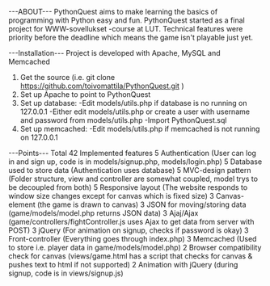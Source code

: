 ---ABOUT---
PythonQuest aims to make learning the basics of programming with Python easy and fun.
PythonQuest started as a final project for WWW-sovellukset -course at LUT.
Technical features were priority before the deadline which means the game isn't playable just yet.

---Installation---
Project is developed with Apache, MySQL and Memcached
1. Get the source (i.e. git clone https://github.com/toivomattila/PythonQuest.git )
2. Set up Apache to point to PythonQuest
3. Set up database:
	-Edit models/utils.php if database is no running on 127.0.0.1
	-Either edit models/utils.php or create a user with username and password from models/utils.php
	-Import PythonQuest.sql
4. Set up memcached:
	-Edit models/utils.php if memcached is not running on 127.0.0.1

---Points---
Total 42
Implemented features
5 Authentication (User can log in and sign up, code is in models/signup.php, models/login.php)
5 Database used to store data (Authentication uses database)
5 MVC-design pattern (Folder structure, view and controller are somewhat coupled, model trys to be decoupled from both)
5 Responsive layout (The website responds to window size changes except for canvas which is fixed size)
3 Canvas-element (the game is drawn to canvas)
3 JSON for moving/storing data (game/models/model.php returns JSON data)
3 Ajaj/Ajax (game/controllers/fightController.js uses Ajax to get data from server with POST)
3 jQuery (For animation on signup, checks if password is okay)
3 Front-controller (Everything goes through index.php)
3 Memcached (Used to store i.e. player data in game/models/model.php)
2 Browser compatibility check for canvas (views/game.html has a script that checks for canvas & pushes text to html if not supported)
2 Animation with jQuery (during signup, code is in views/signup.js)
